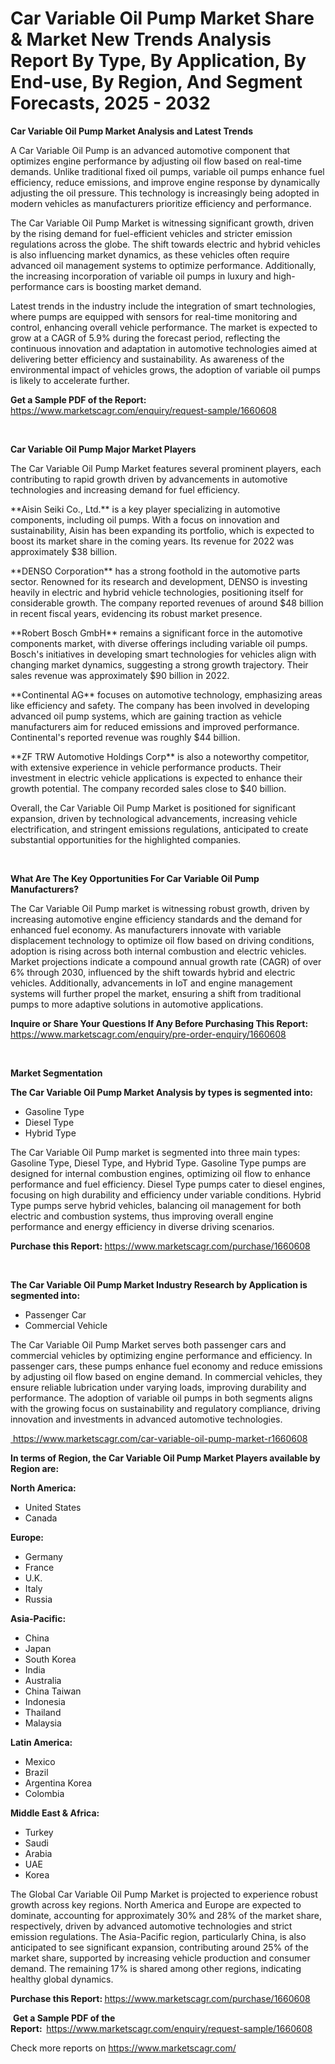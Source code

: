 <p><h1>Car Variable Oil Pump Market Share & Market New Trends Analysis Report By Type, By Application, By End-use, By Region, And Segment Forecasts, 2025 - 2032</h1></p><p><strong>Car Variable Oil Pump Market Analysis and Latest Trends</strong></p>
<p><p>A Car Variable Oil Pump is an advanced automotive component that optimizes engine performance by adjusting oil flow based on real-time demands. Unlike traditional fixed oil pumps, variable oil pumps enhance fuel efficiency, reduce emissions, and improve engine response by dynamically adjusting the oil pressure. This technology is increasingly being adopted in modern vehicles as manufacturers prioritize efficiency and performance.</p><p>The Car Variable Oil Pump Market is witnessing significant growth, driven by the rising demand for fuel-efficient vehicles and stricter emission regulations across the globe. The shift towards electric and hybrid vehicles is also influencing market dynamics, as these vehicles often require advanced oil management systems to optimize performance. Additionally, the increasing incorporation of variable oil pumps in luxury and high-performance cars is boosting market demand.</p><p>Latest trends in the industry include the integration of smart technologies, where pumps are equipped with sensors for real-time monitoring and control, enhancing overall vehicle performance. The market is expected to grow at a CAGR of 5.9% during the forecast period, reflecting the continuous innovation and adaptation in automotive technologies aimed at delivering better efficiency and sustainability. As awareness of the environmental impact of vehicles grows, the adoption of variable oil pumps is likely to accelerate further.</p></p>
<p><strong>Get a Sample PDF of the Report:&nbsp;</strong> <a href="https://www.marketscagr.com/enquiry/request-sample/1660608?utm_campaign=2008&utm_medium=2&utm_source=Github&utm_content=ia&utm_term=17012025&utm_id=car-variable-oil-pump">https://www.marketscagr.com/enquiry/request-sample/1660608</a></p>
<p>&nbsp;</p>
<p><strong>Car Variable Oil Pump Major Market Players</strong></p>
<p><p>The Car Variable Oil Pump Market features several prominent players, each contributing to rapid growth driven by advancements in automotive technologies and increasing demand for fuel efficiency.</p><p>**Aisin Seiki Co., Ltd.** is a key player specializing in automotive components, including oil pumps. With a focus on innovation and sustainability, Aisin has been expanding its portfolio, which is expected to boost its market share in the coming years. Its revenue for 2022 was approximately $38 billion.</p><p>**DENSO Corporation** has a strong foothold in the automotive parts sector. Renowned for its research and development, DENSO is investing heavily in electric and hybrid vehicle technologies, positioning itself for considerable growth. The company reported revenues of around $48 billion in recent fiscal years, evidencing its robust market presence.</p><p>**Robert Bosch GmbH** remains a significant force in the automotive components market, with diverse offerings including variable oil pumps. Bosch's initiatives in developing smart technologies for vehicles align with changing market dynamics, suggesting a strong growth trajectory. Their sales revenue was approximately $90 billion in 2022.</p><p>**Continental AG** focuses on automotive technology, emphasizing areas like efficiency and safety. The company has been involved in developing advanced oil pump systems, which are gaining traction as vehicle manufacturers aim for reduced emissions and improved performance. Continental's reported revenue was roughly $44 billion.</p><p>**ZF TRW Automotive Holdings Corp** is also a noteworthy competitor, with extensive experience in vehicle performance products. Their investment in electric vehicle applications is expected to enhance their growth potential. The company recorded sales close to $40 billion.</p><p>Overall, the Car Variable Oil Pump Market is positioned for significant expansion, driven by technological advancements, increasing vehicle electrification, and stringent emissions regulations, anticipated to create substantial opportunities for the highlighted companies.</p></p>
<p>&nbsp;</p>
<p><strong>What Are The Key Opportunities For Car Variable Oil Pump Manufacturers?</strong></p>
<p><p>The Car Variable Oil Pump market is witnessing robust growth, driven by increasing automotive engine efficiency standards and the demand for enhanced fuel economy. As manufacturers innovate with variable displacement technology to optimize oil flow based on driving conditions, adoption is rising across both internal combustion and electric vehicles. Market projections indicate a compound annual growth rate (CAGR) of over 6% through 2030, influenced by the shift towards hybrid and electric vehicles. Additionally, advancements in IoT and engine management systems will further propel the market, ensuring a shift from traditional pumps to more adaptive solutions in automotive applications.</p></p>
<p><strong>Inquire or Share Your Questions If Any Before Purchasing This Report:</strong> <a href="https://www.marketscagr.com/enquiry/pre-order-enquiry/1660608?utm_campaign=2008&utm_medium=2&utm_source=Github&utm_content=ia&utm_term=17012025&utm_id=car-variable-oil-pump">https://www.marketscagr.com/enquiry/pre-order-enquiry/1660608</a></p>
<p>&nbsp;</p>
<p><strong>Market Segmentation</strong></p>
<p><strong>The Car Variable Oil Pump Market Analysis by types is segmented into:</strong></p>
<p><ul><li>Gasoline Type</li><li>Diesel Type</li><li>Hybrid Type</li></ul></p>
<p><p>The Car Variable Oil Pump market is segmented into three main types: Gasoline Type, Diesel Type, and Hybrid Type. Gasoline Type pumps are designed for internal combustion engines, optimizing oil flow to enhance performance and fuel efficiency. Diesel Type pumps cater to diesel engines, focusing on high durability and efficiency under variable conditions. Hybrid Type pumps serve hybrid vehicles, balancing oil management for both electric and combustion systems, thus improving overall engine performance and energy efficiency in diverse driving scenarios.</p></p>
<p><strong>Purchase this Report:&nbsp;</strong><a href="https://www.marketscagr.com/purchase/1660608?utm_campaign=2008&utm_medium=2&utm_source=Github&utm_content=ia&utm_term=17012025&utm_id=car-variable-oil-pump">https://www.marketscagr.com/purchase/1660608</a></p>
<p>&nbsp;</p>
<p><strong>The Car Variable Oil Pump Market Industry Research by Application is segmented into:</strong></p>
<p><ul><li>Passenger Car</li><li>Commercial Vehicle</li></ul></p>
<p><p>The Car Variable Oil Pump Market serves both passenger cars and commercial vehicles by optimizing engine performance and efficiency. In passenger cars, these pumps enhance fuel economy and reduce emissions by adjusting oil flow based on engine demand. In commercial vehicles, they ensure reliable lubrication under varying loads, improving durability and performance. The adoption of variable oil pumps in both segments aligns with the growing focus on sustainability and regulatory compliance, driving innovation and investments in advanced automotive technologies.</p></p>
<p><a href="https://www.marketscagr.com/car-variable-oil-pump-market-r1660608?utm_campaign=2008&utm_medium=2&utm_source=Github&utm_content=ia&utm_term=17012025&utm_id=car-variable-oil-pump">&nbsp;https://www.marketscagr.com/car-variable-oil-pump-market-r1660608</a></p>
<p><strong>In terms of Region, the Car Variable Oil Pump Market Players available by Region are:</strong></p>
<p>
    <p> <strong> North America: </strong>
        <ul>
            <li>United States</li>
            <li>Canada</li>
        </ul>
        </p> 
    <p> <strong> Europe: </strong>
        <ul>
            <li>Germany</li>
            <li>France</li>
            <li>U.K.</li>
            <li>Italy</li>
            <li>Russia</li>
        </ul>
        </p> 
    <p> <strong> Asia-Pacific: </strong>
        <ul>
            <li>China</li>
            <li>Japan</li>
            <li>South Korea</li>
            <li>India</li>
            <li>Australia</li>
            <li>China Taiwan</li>
            <li>Indonesia</li>
            <li>Thailand</li>
            <li>Malaysia</li>
        </ul>
        </p> 
    <p> <strong> Latin America: </strong>
        <ul>
            <li>Mexico</li>
            <li>Brazil</li>
            <li>Argentina Korea</li>
            <li>Colombia</li>
        </ul>
        </p> 
    <p> <strong> Middle East & Africa: </strong>
        <ul>
            <li>Turkey</li>
            <li>Saudi</li>
            <li>Arabia</li>
            <li>UAE</li>
            <li>Korea</li>
        </ul>
    </p>
    </p>
<p><p>The Global Car Variable Oil Pump Market is projected to experience robust growth across key regions. North America and Europe are expected to dominate, accounting for approximately 30% and 28% of the market share, respectively, driven by advanced automotive technologies and strict emission regulations. The Asia-Pacific region, particularly China, is also anticipated to see significant expansion, contributing around 25% of the market share, supported by increasing vehicle production and consumer demand. The remaining 17% is shared among other regions, indicating healthy global dynamics.</p></p>
<p><strong>Purchase this Report: </strong><a href="https://www.marketscagr.com/purchase/1660608?utm_campaign=2008&utm_medium=2&utm_source=Github&utm_content=ia&utm_term=17012025&utm_id=car-variable-oil-pump">https://www.marketscagr.com/purchase/1660608</a></p>
<p>&nbsp;<strong>Get a Sample PDF of the Report:&nbsp;&nbsp;</strong><a href="https://www.marketscagr.com/enquiry/request-sample/1660608?utm_campaign=2008&utm_medium=2&utm_source=Github&utm_content=ia&utm_term=17012025&utm_id=car-variable-oil-pump">https://www.marketscagr.com/enquiry/request-sample/1660608</a></p>
<p><strong></strong></p>
<p>Check more reports on <a href="https://www.marketscagr.com/?utm_campaign=2008&utm_medium=2&utm_source=Github&utm_content=ia&utm_term=17012025&utm_id=car-variable-oil-pump">https://www.marketscagr.com/</a></p>